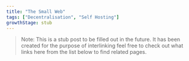 ```yaml
---
title: "The Small Web"
tags: ["Decentralisation", "Self Hosting"]
growthStage: stub
---
```


> Note: This is a stub post to be filled out in the future. It has been created for the purpose of interlinking feel free to check out what links here from the list below to find related pages.